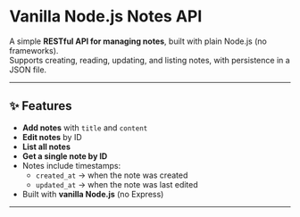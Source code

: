 # Vanilla Node.js Notes API

A simple **RESTful API for managing notes**, built with plain Node.js (no frameworks).  
Supports creating, reading, updating, and listing notes, with persistence in a JSON file.

---

## ✨ Features
- **Add notes** with `title` and `content`
- **Edit notes** by ID
- **List all notes**
- **Get a single note by ID**
- Notes include timestamps:  
  - `created_at` → when the note was created  
  - `updated_at` → when the note was last edited  
- Built with **vanilla Node.js** (no Express)

---
